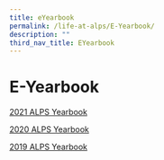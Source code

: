 ```yaml
---
title: eYearbook
permalink: /life-at-alps/E-Yearbook/
description: ""
third_nav_title: EYearbook
---
```

# **E-Yearbook**



[2021 ALPS Yearbook](https://online.fliphtml5.com/xsroz/qyez/)

  

[2020 ALPS Yearbook](https://online.fliphtml5.com/neuud/wrvc/)  
  
  

[2019 ALPS Yearbook](https://issuu.com/syedisk/docs/2019_alps_yearbook)